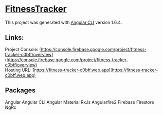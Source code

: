 # [FitnessTracker](https://fitness-tracker-c0bff.web.app)

This project was generated with [Angular CLI](https://github.com/angular/angular-cli) version 1.6.4.

## Links:
Project Console: [https://console.firebase.google.com/project/fitness-tracker-c0bff/overview](https://console.firebase.google.com/project/fitness-tracker-c0bff/overview)  
Hosting URL: [https://fitness-tracker-c0bff.web.app](https://fitness-tracker-c0bff.web.app)  

## Packages
Angular
Angular CLI
Angular Material
RxJs
Angularfire2
Firebase
Firestore
NgRx
